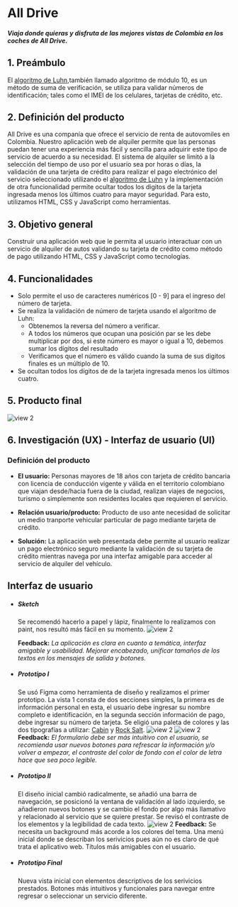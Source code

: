 # All Drive

##### _Viaja donde quieras y disfruta de las mejores vistas de Colombia en los coches de All Drive._

## 1. Preámbulo

El [algoritmo de Luhn](https://es.wikipedia.org/wiki/Algoritmo_de_Luhn),también llamado algoritmo de módulo 10, es un método de suma de verificación, se utiliza para validar números de identificación; tales como el IMEI de los celulares, tarjetas de crédito, etc.

## 2. Definición del producto

All Drive es una companía que ofrece el servicio de renta de autovomiles en Colombia. Nuestro aplicación web de alquiler permite que las personas puedan tener una experiencia más fácil y sencilla para adquirir este tipo de servicio de acuerdo a su necesidad.  El sistema de alquiler se limitó a la selección del tiempo de uso por el usuario sea por horas o días, la validación de una tarjeta de crédito para realizar el pago electrónico del servicio seleccionado utilizando el [algoritmo de Luhn](https://es.wikipedia.org/wiki/Algoritmo_de_Luhn) y la implementación de otra funcionalidad permite ocultar todos los digitos de la tarjeta ingresada menos los últimos cuatro para mayor seguridad. Para esto, utilizamos HTML, CSS y JavaScript como herramientas.

## 3. Objetivo general 

Construir una aplicación web que le permita al usuario interactuar con un servicio de alquiler de autos validando su tarjeta de crédito como método de pago utilizando HTML, CSS y JavaScript como tecnologías.

## 4. Funcionalidades

- Solo permite el uso de caracteres numéricos [0 - 9] para el ingreso del número de tarjeta.
- Se realiza la validación de número de tarjeta usando el algoritmo de Luhn:
    - Obtenemos la reversa del número a verificar.
    - A todos los números que ocupan una posición par se les debe multiplicar por dos, si este número es mayor o igual a 10, debemos sumar los dígitos del resultado
    - Verificamos que el número es válido cuando la suma de sus digitos finales es un múltiplo de 10.
- Se ocultan todos los dígitos de de la tarjeta ingresada menos los últimos cuatro. 

## 5. Producto final
![view 2](https://i.imgur.com/JOQDFhH.jpg)

## 6. Investigación (UX) - Interfaz de usuario (UI)

### Definición del producto 

- **El usuario:** Personas mayores de 18 años con tarjeta de crédito bancaria con licencia de conducción vigente y válida en el territorio colombiano que viajan desde/hacia fuera de la ciudad, realizan viajes de negocios, turismo  o simplemente son  residentes locales que requieren el servicio.

- **Relación usuario/producto:** Producto de uso ante necesidad de solicitar un medio tranporte vehicular particular de pago mediante tarjeta de crédito. 

- **Solución:** La aplicación web presentada debe permite al usuario realizar un pago electrónico seguro mediante la validación de su tarjeta de crédito mientras navega por una interfaz amigable para acceder al servicio de alquiler del vehículo.

## Interfaz de usuario 

- ##### Sketch
    Se recomendó hacerlo a papel y lápiz, finalmente lo realizamos con paint, nos resultó más fácil en su momento. 
![view 2](https://trello-attachments.s3.amazonaws.com/5ed5317b0550d78851ce8b88/5ed538fbfdfb6e5186c74bb4/443cba574732e19ed11a6e4760a158d7/image.png)

    **Feedback:** _La aplicación es clara en cuanto a temática, interfaz amigable y usabilidad. Mejorar encabezado, unificar tamaños de los textos en los mensajes de salida y botones._
 - ##### Prototipo I
    Se usó Figma como herramienta de diseño y realizamos el primer prototipo. La vista 1 consta de dos secciones simples, la primera es de información personal en esta, el usuario debe ingresar su nombre completo e identificación, en la segunda sección información de pago, debe ingresar su número de tarjeta. Se eligió una paleta de colores y las dos tipografías a utilizar: [Cabin](https://fonts.google.com/specimen/Rock+Salt?query=Rock+sa&selection.family=Cabin|Rock+Salt&sidebar.open) y [Rock Salt](https://fonts.google.com/specimen/Cabin?query=Rock+sa&selection.family=Cabin|Rock+Salt&sidebar.open).
![view 2](https://i.imgur.com/oX9AnZT.png)
![view 2](https://i.imgur.com/v6T5aAE.jpg)
    **Feedback:** _El formulario debe ser más intuitivo con el usuario, se recomienda usar nuevos botones para refrescar la información y/o volver a empezar, el contraste del color de fondo con el color de letra hace que sea poco legible._

 - ##### Prototipo II
    El diseño inicial cambió radicalmente, se añadió una barra de navegación, se posicionó la ventana de validación al lado izquierdo, se añadieron nuevos botones y se cambio el fondo por algo más llamativo y relacionado al servicio que se quiere prestar. Se revisó el contraste de los elementos y la legibilidad de cada texto. 
![view 2](https://i.imgur.com/ZYaZI6N.jpg)
    **Feedback:** Se necesita un background más acorde a los colores del tema. Una menú inicial donde se describan los serivicios pues aún no es claro de qué trata el aplicativo web. Títulos más amigables con el usuario. 
- ##### Prototipo Final
    Nueva vista inicial con elementos descriptivos de los serivicios prestados. Botones más intuitivos y funcionales para navegar entre regresar o seleccionar un servicio diferente. 
